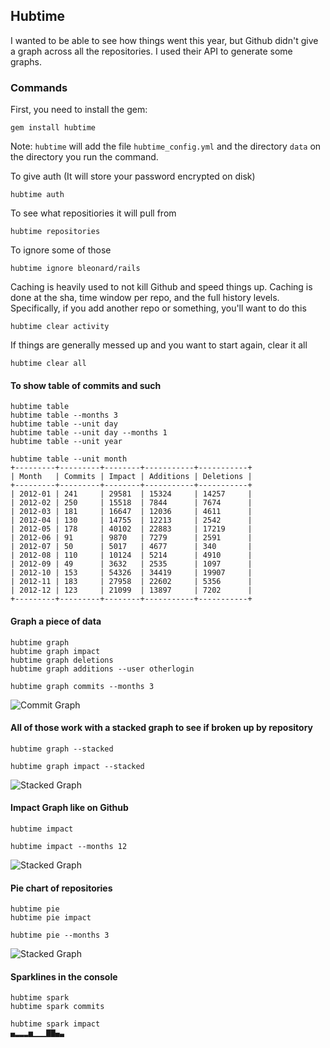 ## Hubtime

I wanted to be able to see how things went this year, but Github didn't give a graph across all the repositories. I used their API to generate some graphs.

### Commands

First, you need to install the gem:

    gem install hubtime

Note: `hubtime` will add the file `hubtime_config.yml` and the directory `data` on the directory you run the command.

To give auth (It will store your password encrypted on disk)

    hubtime auth

To see what repositiories it will pull from

    hubtime repositories
    
To ignore some of those

    hubtime ignore bleonard/rails
    
Caching is heavily used to not kill Github and speed things up. Caching is done at the sha, time window per repo, and the full history levels.
Specifically, if you add another repo or something, you'll want to do this

    hubtime clear activity

If things are generally messed up and you want to start again, clear it all

    hubtime clear all
    
#### To show table of commits and such

    hubtime table
    hubtime table --months 3
    hubtime table --unit day
    hubtime table --unit day --months 1
    hubtime table --unit year
    
    hubtime table --unit month
    +---------+---------+--------+-----------+-----------+
    | Month   | Commits | Impact | Additions | Deletions |
    +---------+---------+--------+-----------+-----------+
    | 2012-01 | 241     | 29581  | 15324     | 14257     |
    | 2012-02 | 250     | 15518  | 7844      | 7674      |
    | 2012-03 | 181     | 16647  | 12036     | 4611      |
    | 2012-04 | 130     | 14755  | 12213     | 2542      |
    | 2012-05 | 178     | 40102  | 22883     | 17219     |
    | 2012-06 | 91      | 9870   | 7279      | 2591      |
    | 2012-07 | 50      | 5017   | 4677      | 340       |
    | 2012-08 | 110     | 10124  | 5214      | 4910      |
    | 2012-09 | 49      | 3632   | 2535      | 1097      |
    | 2012-10 | 153     | 54326  | 34419     | 19907     |
    | 2012-11 | 183     | 27958  | 22602     | 5356      |
    | 2012-12 | 123     | 21099  | 13897     | 7202      |
    +---------+---------+--------+-----------+-----------+

#### Graph a piece of data

    hubtime graph
    hubtime graph impact
    hubtime graph deletions
    hubtime graph additions --user otherlogin
    
    hubtime graph commits --months 3

![Commit Graph](https://raw.github.com/bleonard/hubtime/master/readme/graph.png)
    
#### All of those work with a stacked graph to see if broken up by repository

    hubtime graph --stacked
    
    hubtime graph impact --stacked
    
![Stacked Graph](https://raw.github.com/bleonard/hubtime/master/readme/stacked.png)
    
#### Impact Graph like on Github

    hubtime impact
    
    hubtime impact --months 12

![Stacked Graph](https://raw.github.com/bleonard/hubtime/master/readme/impact.png)
    
#### Pie chart of repositories

    hubtime pie
    hubtime pie impact
    
    hubtime pie --months 3

![Stacked Graph](https://raw.github.com/bleonard/hubtime/master/readme/pie.png)
    
#### Sparklines in the console

    hubtime spark
    hubtime spark commits
    
    hubtime spark impact
    ▄▂▂▂▅▁▁▁▇▇▄▃
    
